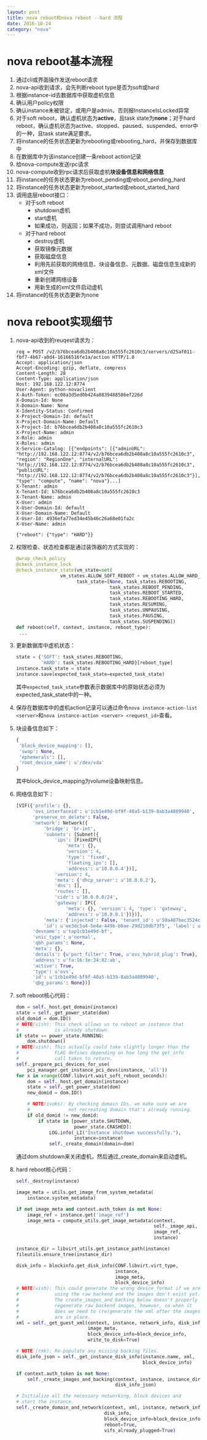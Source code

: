 ```yaml
---
layout: post
title: nova reboot和nova reboot --hard 流程
date: 2016-10-24
category: "nova"
---
```


# nova reboot基本流程

1. 通过cli或界面操作发送reboot请求
2. nova-api收到请求，会先判断reboot type是否为soft或hard
3. 根据instance-id去数据库中获取虚机信息
4. 确认用户policy权限
5. 确认instance未被锁定，或用户是admin，否则报InstanceIsLocked异常
6. 对于soft reboot，确认虚机状态为**active**，且task state为**none**；对于hard reboot，确认虚机状态为active、stopped、paused、suspended、error中的一种，且task state满足要求。
7. 将instance的任务状态更新为rebooting或rebooting_hard，并保存到数据库中
8. 在数据库中为该instance创建一条reboot action记录
9. 给nova-compute发送rpc请求
10. nova-compute收到rpc请求后获取虚机**块设备信息和网络信息**
11. 将instance的任务状态更新为reboot_pending或reboot_pending_hard
12. 将instance的任务状态更新为reboot_started或reboot_started_hard
13. 调用底层reboot接口：
    * 对于soft reboot
      * shutdown虚机
      * start虚机
      * 如果成功，则返回；如果不成功，则尝试调用hard reboot
    * 对于hard reboot
      * destroy虚机
      * 获取镜像元数据
      * 获取磁盘信息
      * 利用先前获取的网络信息、块设备信息、元数据、磁盘信息生成新的xml文件
      * 重新创建网络设备
      * 用新生成的xml文件启动虚机
14. 将instance的任务状态更新为none



# nova reboot实现细节

1. nova-api收到的reuqest请求为：

   ```shell
   req = POST /v2/b76bcea6db2b408a8c10a555fc2610c3/servers/d25af011-fbf7-4b67-a0d4-16166516fe1a/action HTTP/1.0
   Accept: application/json
   Accept-Encoding: gzip, deflate, compress
   Content-Length: 28
   Content-Type: application/json
   Host: 192.168.122.12:8774
   User-Agent: python-novaclient
   X-Auth-Token: ec08a3d5ed0b424a8839488586ef226d
   X-Domain-Id: None
   X-Domain-Name: None
   X-Identity-Status: Confirmed
   X-Project-Domain-Id: default
   X-Project-Domain-Name: Default
   X-Project-Id: b76bcea6db2b408a8c10a555fc2610c3
   X-Project-Name: admin
   X-Role: admin
   X-Roles: admin
   X-Service-Catalog: [{"endpoints": [{"adminURL": "http://192.168.122.12:8774/v2/b76bcea6db2b408a8c10a555fc2610c3", "region": "RegionOne", "internalURL": "http://192.168.122.12:8774/v2/b76bcea6db2b408a8c10a555fc2610c3", "publicURL": "http://192.168.122.12:8774/v2/b76bcea6db2b408a8c10a555fc2610c3"}], "type": "compute", "name": "nova"}...]
   X-Tenant: admin
   X-Tenant-Id: b76bcea6db2b408a8c10a555fc2610c3
   X-Tenant-Name: admin
   X-User: admin
   X-User-Domain-Id: default
   X-User-Domain-Name: Default
   X-User-Id: 4936efa77ed34e45b46c26a68e01fa2c
   X-User-Name: admin

   {"reboot": {"type": "HARD"}}
   ```

2. 权限检查、状态检查都是通过装饰器的方式实现的：

   ```python
   @wrap_check_policy
   @check_instance_lock
   @check_instance_state(vm_state=set(
                   vm_states.ALLOW_SOFT_REBOOT + vm_states.ALLOW_HARD_REBOOT),
                         task_state=[None, task_states.REBOOTING,
                                     task_states.REBOOT_PENDING,
                                     task_states.REBOOT_STARTED,
                                     task_states.REBOOTING_HARD,
                                     task_states.RESUMING,
                                     task_states.UNPAUSING,
                                     task_states.PAUSING,
                                     task_states.SUSPENDING])
   def reboot(self, context, instance, reboot_type):
   	...
   ```

3. 更新数据库中虚机状态：

   ```python
   state = {'SOFT': task_states.REBOOTING,
            'HARD': task_states.REBOOTING_HARD}[reboot_type]
   instance.task_state = state
   instance.save(expected_task_state=expected_task_state)
   ```

   其中`expected_task_state`参数表示数据库中的原始状态必须为expected_task_state中的一种。

4. 保存在数据库中的虚机action记录可以通过命令`nova instance-action-list <server>`和`nova instance-action <server> <request_id>`查看。

5. 块设备信息如下：

   ```python
   {
   	'block_device_mapping': [], 
   	'swap': None, 
   	'ephemerals': [], 
   	'root_device_name': u'/dev/vda'
   }
   ```

   其中block_device_mapping为volume设备映射信息。

6. 网络信息如下：

   ```python
   [VIF({'profile': {}, 
         'ovs_interfaceid': u'1cb1e49d-bf9f-40a5-b139-8ab3a4089940', 
         'preserve_on_delete': False, 
         'network': Network({
             'bridge': 'br-int', 
             'subnets': [Subnet({
                 'ips': [FixedIP({
                     'meta': {}, 
                     'version': 4, 
                     'type': 'fixed', 
                     'floating_ips': [], 
                     'address': u'10.0.0.4'})], 
                 'version': 4, 
                 'meta': {'dhcp_server': u'10.0.0.2'}, 
                 'dns': [], 
                 'routes': [], 
                 'cidr': u'10.0.0.0/24', 
                 'gateway': IP({
                     'meta': {}, 'version': 4, 'type': 'gateway', 
                     'address': u'10.0.0.1'})})], 
             'meta': {'injected': False, 'tenant_id': u'50a487bec3524ca3a7272fda2d2c52a0'},
             'id': u'ee3dc5a4-5e4a-449b-b0ae-29d210db73f5', 'label': u'private'}), 
         'devname': u'tap1cb1e49d-bf', 
         'vnic_type': u'normal', 
         'qbh_params': None, 
         'meta': {}, 
         'details': {u'port_filter': True, u'ovs_hybrid_plug': True}, 
         'address': u'fa:16:3e:34:82:ab', 
         'active': True, 
         'type': u'ovs', 
         'id': u'1cb1e49d-bf9f-40a5-b139-8ab3a4089940', 
         'qbg_params': None})]
   ```

7. soft reboot核心代码：

   ```python
   dom = self._host.get_domain(instance)
   state = self._get_power_state(dom)
   old_domid = dom.ID()
   # NOTE(vish): This check allows us to reboot an instance that
   #             is already shutdown.
   if state == power_state.RUNNING:
       dom.shutdown()
   # NOTE(vish): This actually could take slightly longer than the
   #             FLAG defines depending on how long the get_info
   #             call takes to return.
   self._prepare_pci_devices_for_use(
       pci_manager.get_instance_pci_devs(instance, 'all'))
   for x in xrange(CONF.libvirt.wait_soft_reboot_seconds):
       dom = self._host.get_domain(instance)
       state = self._get_power_state(dom)
       new_domid = dom.ID()

       # NOTE(ivoks): By checking domain IDs, we make sure we are
       #              not recreating domain that's already running.
       if old_domid != new_domid:
           if state in [power_state.SHUTDOWN,
                        power_state.CRASHED]:
               LOG.info(_LI("Instance shutdown successfully."),
                        instance=instance)
               self._create_domain(domain=dom)
   ```

   通过dom.shutdown来关闭虚机，然后通过_create_domain来启动虚机。

8. hard reboot核心代码：

   ```python
   self._destroy(instance)

   image_meta = utils.get_image_from_system_metadata(
       instance.system_metadata)

   if not image_meta and context.auth_token is not None:
       image_ref = instance.get('image_ref')
       image_meta = compute_utils.get_image_metadata(context,
                                                     self._image_api,
                                                     image_ref,
                                                     instance)

   instance_dir = libvirt_utils.get_instance_path(instance)
   fileutils.ensure_tree(instance_dir)

   disk_info = blockinfo.get_disk_info(CONF.libvirt.virt_type,
                                       instance,
                                       image_meta,
                                       block_device_info)
   # NOTE(vish): This could generate the wrong device_format if we are
   #             using the raw backend and the images don't exist yet.
   #             The create_images_and_backing below doesn't properly
   #             regenerate raw backend images, however, so when it
   #             does we need to (re)generate the xml after the images
   #             are in place.
   xml = self._get_guest_xml(context, instance, network_info, disk_info,
                             image_meta,
                             block_device_info=block_device_info,
                             write_to_disk=True)

   # NOTE (rmk): Re-populate any missing backing files.
   disk_info_json = self._get_instance_disk_info(instance.name, xml,
                                                 block_device_info)

   if context.auth_token is not None:
       self._create_images_and_backing(context, instance, instance_dir,
                                       disk_info_json)

   # Initialize all the necessary networking, block devices and
   # start the instance.
   self._create_domain_and_network(context, xml, instance, network_info,
                                   disk_info,
                                   block_device_info=block_device_info,
                                   reboot=True,
                                   vifs_already_plugged=True)
   ```
